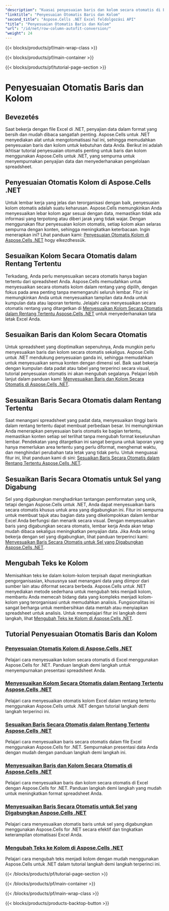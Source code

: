 ```yaml
---
"description": "Kuasai penyesuaian baris dan kolom secara otomatis di Excel dengan Aspose.Cells untuk .NET. Sempurnakan tampilan data dengan tutorial langkah demi langkah untuk lembar kerja yang jelas dan profesional."
"linktitle": "Penyesuaian Otomatis Baris dan Kolom"
"second_title": "Aspose.Cells .NET Excel feldolgozási API"
"title": "Penyesuaian Otomatis Baris dan Kolom"
"url": "/id/net/row-column-autofit-conversion/"
"weight": 24
---
```


{{< blocks/products/pf/main-wrap-class >}}

{{< blocks/products/pf/main-container >}}

{{< blocks/products/pf/tutorial-page-section >}}

# Penyesuaian Otomatis Baris dan Kolom

## Bevezetés

Saat bekerja dengan file Excel di .NET, penyajian data dalam format yang bersih dan mudah dibaca sangatlah penting. Aspose.Cells untuk .NET menyediakan alat untuk mengotomatisasi hal ini, sehingga memudahkan penyesuaian baris dan kolom untuk kebutuhan data Anda. Berikut ini adalah ikhtisar tutorial penyesuaian otomatis penting untuk baris dan kolom menggunakan Aspose.Cells untuk .NET, yang sempurna untuk menyempurnakan penyajian data dan menyederhanakan pengelolaan spreadsheet.

## Penyesuaian Otomatis Kolom di Aspose.Cells .NET
Untuk lembar kerja yang jelas dan terorganisasi dengan baik, penyesuaian kolom otomatis adalah suatu keharusan. Aspose.Cells memungkinkan Anda menyesuaikan lebar kolom agar sesuai dengan data, memastikan tidak ada informasi yang terpotong atau diberi jarak yang tidak wajar. Dengan menggunakan fitur penyesuaian kolom otomatis, setiap kolom akan selaras sempurna dengan konten, sehingga meningkatkan keterbacaan. Ingin menerapkan ini? Lihat panduan kami: [Penyesuaian Otomatis Kolom di Aspose.Cells .NET](./autofit-column-aspose-cells/) hogy elkezdhessük.

## Sesuaikan Kolom Secara Otomatis dalam Rentang Tertentu
Terkadang, Anda perlu menyesuaikan secara otomatis hanya bagian tertentu dari spreadsheet Anda. Aspose.Cells memudahkan untuk menyesuaikan secara otomatis kolom dalam rentang yang dipilih, dengan fokus pada area penting tanpa memengaruhi seluruh lembar. Fitur ini memungkinkan Anda untuk menyesuaikan tampilan data Anda untuk kumpulan data atau laporan tertentu. Jelajahi cara menyesuaikan secara otomatis rentang yang ditargetkan di [Menyesuaikan Kolom Secara Otomatis dalam Rentang Tertentu Aspose.Cells .NET](./autofit-column-specific-range/) untuk menyederhanakan tata letak Excel Anda.

## Sesuaikan Baris dan Kolom Secara Otomatis
Untuk spreadsheet yang dioptimalkan sepenuhnya, Anda mungkin perlu menyesuaikan baris dan kolom secara otomatis sekaligus. Aspose.Cells untuk .NET mendukung penyesuaian ganda ini, sehingga memudahkan untuk menyesuaikan semua konten dengan dimensi sel. Baik saat bekerja dengan kumpulan data padat atau tabel yang terperinci secara visual, tutorial penyesuaian otomatis ini akan mengubah segalanya. Pelajari lebih lanjut dalam panduan kami: [Menyesuaikan Baris dan Kolom Secara Otomatis di Aspose.Cells .NET](./autofit-rows-columns/).

## Sesuaikan Baris Secara Otomatis dalam Rentang Tertentu
Saat menangani spreadsheet yang padat data, menyesuaikan tinggi baris dalam rentang tertentu dapat membuat perbedaan besar. Ini memungkinkan Anda menerapkan penyesuaian baris otomatis ke bagian tertentu, memastikan konten setiap sel terlihat tanpa mengubah format keseluruhan lembar. Pendekatan yang ditargetkan ini sangat berguna untuk laporan yang hanya memerlukan area tertentu yang perlu diformat, menghemat waktu, dan menghindari perubahan tata letak yang tidak perlu. Untuk menguasai fitur ini, lihat panduan kami di sini: [Sesuaikan Baris Secara Otomatis dalam Rentang Tertentu Aspose.Cells .NET](./autofit-row-specific-range/).

## Sesuaikan Baris Secara Otomatis untuk Sel yang Digabung
Sel yang digabungkan menghadirkan tantangan pemformatan yang unik, tetapi dengan Aspose.Cells untuk .NET, Anda dapat menyesuaikan baris secara otomatis khusus untuk area yang digabungkan ini. Fitur ini sempurna untuk membuat tajuk atau bagian data yang dikelompokkan dalam lembar Excel Anda berfungsi dan menarik secara visual. Dengan menyesuaikan baris yang digabungkan secara otomatis, lembar kerja Anda akan tetap mudah dibaca sekaligus meningkatkan penyajian data. Jika Anda sering bekerja dengan sel yang digabungkan, lihat panduan terperinci kami: [Menyesuaikan Baris Secara Otomatis untuk Sel yang Digabungkan Aspose.Cells .NET](./autofit-rows-merged-cells/).

## Mengubah Teks ke Kolom
Memisahkan teks ke dalam kolom-kolom terpisah dapat meningkatkan pengorganisasian, khususnya saat menangani data yang diimpor dari sumber lain atau diformat secara berbeda. Aspose.Cells untuk .NET menyediakan metode sederhana untuk mengubah teks menjadi kolom, membantu Anda memecah bidang data yang kompleks menjadi kolom-kolom yang terorganisasi untuk memudahkan analisis. Fungsionalitas ini sangat berharga untuk membersihkan data mentah atau menyiapkan spreadsheet untuk analisis. Untuk mempelajari fitur ini langkah demi langkah, lihat [Mengubah Teks ke Kolom di Aspose.Cells .NET](./convert-text-to-columns/).

## Tutorial Penyesuaian Otomatis Baris dan Kolom
### [Penyesuaian Otomatis Kolom di Aspose.Cells .NET](./autofit-column-aspose-cells/)
Pelajari cara menyesuaikan kolom secara otomatis di Excel menggunakan Aspose.Cells for .NET. Panduan langkah demi langkah untuk menyempurnakan presentasi spreadsheet Anda.
### [Menyesuaikan Kolom Secara Otomatis dalam Rentang Tertentu Aspose.Cells .NET](./autofit-column-specific-range/)
Pelajari cara menyesuaikan otomatis kolom Excel dalam rentang tertentu menggunakan Aspose.Cells untuk .NET dengan tutorial langkah demi langkah terperinci ini.
### [Sesuaikan Baris Secara Otomatis dalam Rentang Tertentu Aspose.Cells .NET](./autofit-row-specific-range/)
Pelajari cara menyesuaikan baris secara otomatis dalam file Excel menggunakan Aspose.Cells for .NET. Sempurnakan presentasi data Anda dengan mudah dengan panduan langkah demi langkah ini.
### [Menyesuaikan Baris dan Kolom Secara Otomatis di Aspose.Cells .NET](./autofit-rows-columns/)
Pelajari cara menyesuaikan baris dan kolom secara otomatis di Excel dengan Aspose.Cells for .NET. Panduan langkah demi langkah yang mudah untuk meningkatkan format spreadsheet Anda.
### [Menyesuaikan Baris Secara Otomatis untuk Sel yang Digabungkan Aspose.Cells .NET](./autofit-rows-merged-cells/)
Pelajari cara menyesuaikan otomatis baris untuk sel yang digabungkan menggunakan Aspose.Cells for .NET secara efektif dan tingkatkan keterampilan otomatisasi Excel Anda.
### [Mengubah Teks ke Kolom di Aspose.Cells .NET](./convert-text-to-columns/)
Pelajari cara mengubah teks menjadi kolom dengan mudah menggunakan Aspose.Cells untuk .NET dalam tutorial langkah demi langkah terperinci ini.

{{< /blocks/products/pf/tutorial-page-section >}}

{{< /blocks/products/pf/main-container >}}

{{< /blocks/products/pf/main-wrap-class >}}

{{< blocks/products/products-backtop-button >}}